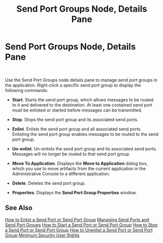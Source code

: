 ﻿---
title: Send Port Groups Node, Details Pane
TOCTitle: Send Port Groups Node, Details Pane
ms:assetid: d6025871-203c-4fab-8863-bd83117a9262
ms:mtpsurl: https://msdn.microsoft.com/en-us/library/Aa578634(v=BTS.80)
ms:contentKeyID: 51531656
ms.date: 08/30/2017
mtps_version: v=BTS.80
f1_keywords:
- bts10.admin.resultsobject.sendportgroup
---

# Send Port Groups Node, Details Pane

 

Use the Send Port Groups node details pane to manage send port groups in the application. Right-click a specific send port group to display the following commands:

  - **Start**. Starts the send port group, which allows messages to be routed to it and delivered to the destination. At least one contained send port must be enlisted or started before messages can be transmitted.

  - **Stop**. Stops the send port group and its associated send ports.

  - **Enlist**. Enlists the send port group and all associated send ports. Enlisting the send port group enables messages to be routed to the send port group.

  - **Un-enlist**. Un-enlists the send port group and its associated send ports. Messages will no longer be routed to that send port group.

  - **Move To Application**. Displays the **Move to Application** dialog box, which you use to move artifacts from the current application in the Administrative Console to a different application.

  - **Delete**. Deletes the send port group.

  - **Properties**. Displays the **Send Port Group Properties** window.

## See Also

[How to Enlist a Send Port or Send Port Group](https://msdn.microsoft.com/library/aa578592\(v=bts.80\))  
[Managing Send Ports and Send Port Groups](https://msdn.microsoft.com/library/aa561407\(v=bts.80\))  
[How to Start a Send Port or Send Port Group](https://msdn.microsoft.com/library/aa561872\(v=bts.80\))  
[How to Stop a Send Port or Send Port Group](https://msdn.microsoft.com/library/aa577932\(v=bts.80\))  
[How to Unenlist a Send Port or Send Port Group](https://msdn.microsoft.com/library/aa559480\(v=bts.80\))  
[Minimum Security User Rights](https://msdn.microsoft.com/library/aa559845\(v=bts.80\))

